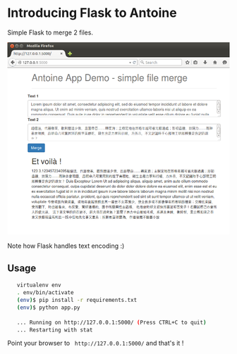 # Introducing Flask to Antoine

Simple Flask to merge 2 files.

![](static/antoine_app_demo.png)

Note how Flask handles text encoding :)


## Usage

``` bash
   virtualenv env
   . env/bin/activate
   (env)$ pip install -r requirements.txt
   (env)$ python app.py

   ... Running on http://127.0.0.1:5000/ (Press CTRL+C to quit)
   ... Restarting with stat

```


Point your browser to `` http://127.0.0.1:5000/`` and that's it !

